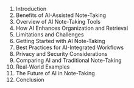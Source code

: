 1. Introduction
2. Benefits of AI-Assisted Note-Taking
3. Overview of AI Note-Taking Tools
4. How AI Enhances Organization and Retrieval
5. Limitations and Challenges
6. Getting Started with AI Note-Taking
7. Best Practices for AI-Integrated Workflows
8. Privacy and Security Considerations
9. Comparing AI and Traditional Note-Taking
10. Real-World Examples
11. The Future of AI in Note-Taking
12. Conclusion